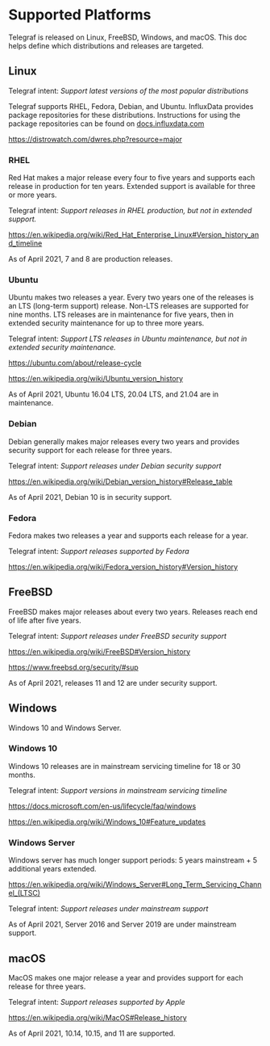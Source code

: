 Supported Platforms
===================
Telegraf is released on Linux, FreeBSD, Windows, and macOS. This doc helps define which distributions and releases are targeted.

Linux
-----
Telegraf intent: *Support latest versions of the most popular distributions*

Telegraf supports RHEL, Fedora, Debian, and Ubuntu. InfluxData provides package repositories for these distributions. Instructions for using the package repositories can be found on [docs.influxdata.com](https://docs.influxdata.com/telegraf/v1.16/introduction/installation/)

https://distrowatch.com/dwres.php?resource=major

### RHEL
Red Hat makes a major release every four to five years and supports each release in production for ten years.  Extended support is available for three or more years.

Telegraf intent: *Support releases in RHEL production, but not in extended support.*

https://en.wikipedia.org/wiki/Red_Hat_Enterprise_Linux#Version_history_and_timeline

As of April 2021, 7 and 8 are production releases.

### Ubuntu
Ubuntu makes two releases a year.  Every two years one of the releases is an LTS (long-term support) release.  Non-LTS releases are supported for nine months.  LTS releases are in maintenance for five years, then in extended security maintenance for up to three more years.

Telegraf intent: *Support LTS releases in Ubuntu maintenance, but not in extended security maintenance.*

https://ubuntu.com/about/release-cycle

https://en.wikipedia.org/wiki/Ubuntu_version_history

As of April 2021, Ubuntu 16.04 LTS, 20.04 LTS, and 21.04 are in maintenance.

### Debian
Debian generally makes major releases every two years and provides security support for each release for three years.

Telegraf intent: *Support releases under Debian security support*

https://en.wikipedia.org/wiki/Debian_version_history#Release_table

As of April 2021, Debian 10 is in security support.

### Fedora
Fedora makes two releases a year and supports each release for a year.

Telegraf intent: *Support releases supported by Fedora*

https://en.wikipedia.org/wiki/Fedora_version_history#Version_history

FreeBSD
-------
FreeBSD makes major releases about every two years.  Releases reach end of life after five years.

Telegraf intent: *Support releases under FreeBSD security support*

https://en.wikipedia.org/wiki/FreeBSD#Version_history

https://www.freebsd.org/security/#sup

As of April 2021, releases 11 and 12 are under security support.

Windows
-------
Windows 10 and Windows Server.

### Windows 10
Windows 10 releases are in mainstream servicing timeline for 18 or 30 months.

Telegraf intent: *Support versions in mainstream servicing timeline*

https://docs.microsoft.com/en-us/lifecycle/faq/windows

https://en.wikipedia.org/wiki/Windows_10#Feature_updates

### Windows Server

Windows server has much longer support periods: 5 years mainstream + 5 additional years extended.

https://en.wikipedia.org/wiki/Windows_Server#Long_Term_Servicing_Channel_(LTSC)

Telegraf intent: *Support releases under mainstream support*

As of April 2021, Server 2016 and Server 2019 are under mainstream support.

macOS
-----
MacOS makes one major release a year and provides support for each release for three years.

Telegraf intent: *Support releases supported by Apple*

https://en.wikipedia.org/wiki/MacOS#Release_history

As of April 2021, 10.14, 10.15, and 11 are supported.
